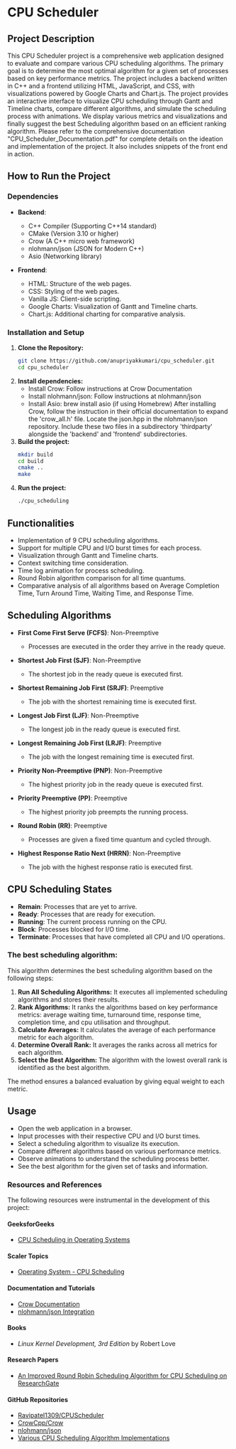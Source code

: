 # CPU Scheduler

## Project Description

This CPU Scheduler project is a comprehensive web application designed to evaluate and compare various CPU scheduling algorithms. The primary goal is to determine the most optimal algorithm for a given set of processes based on key performance metrics. The project includes a backend written in C++ and a frontend utilizing HTML, JavaScript, and CSS, with visualizations powered by Google Charts and Chart.js. The project provides an interactive interface to visualize CPU scheduling through Gantt and Timeline charts, compare different algorithms, and simulate the scheduling process with animations. We display various metrics and visualizations and finally suggest the best Scheduling algorithm based on an efficient ranking algorithm.
Please refer to the comprehensive documentation "CPU_Scheduler_Documentation.pdf" for complete details on the ideation and implementation of the project. It also includes snippets of the front end in action.

## How to Run the Project

### Dependencies

- **Backend**:
   - C++ Compiler (Supporting C++14 standard)
   - CMake (Version 3.10 or higher)
   - Crow (A C++ micro web framework)
   - nlohmann/json (JSON for Modern C++)
   - Asio (Networking library)
  
- **Frontend**:
  - HTML: Structure of the web pages.
  - CSS: Styling of the web pages.
  - Vanilla JS: Client-side scripting.
  - Google Charts: Visualization of Gantt and Timeline charts.
  - Chart.js: Additional charting for comparative analysis.


### Installation and Setup

1. **Clone the Repository:**
   ```bash
   git clone https://github.com/anupriyakkumari/cpu_scheduler.git
   cd cpu_scheduler
   
2. **Install dependencies:**
   - Install Crow: Follow instructions at Crow Documentation
   - Install nlohmann/json: Follow instructions at nlohmann/json
   - Install Asio: brew install asio (if using Homebrew)
After installing Crow, follow the instruction in their official documentation to expand the 'crow_all.h' file.
Locate the json.hpp in the nlohmann/json repository. Include these two files in a subdirectory 'thirdparty' alongside the 'backend' and 'frontend' subdirectories.
3. **Build the project:**
   ```bash
   mkdir build
   cd build
   cmake ..
   make
4. **Run the project:**
   ``` bash
   ./cpu_scheduling

## Functionalities
- Implementation of 9 CPU scheduling algorithms.
- Support for multiple CPU and I/O burst times for each process.
- Visualization through Gantt and Timeline charts.
- Context switching time consideration.
- Time log animation for process scheduling.
- Round Robin algorithm comparison for all time quantums.
- Comparative analysis of all algorithms based on Average Completion Time, Turn Around Time, Waiting Time, and Response Time.

## Scheduling Algorithms
- **First Come First Serve (FCFS)**: Non-Preemptive
  - Processes are executed in the order they arrive in the ready queue.
  
- **Shortest Job First (SJF)**: Non-Preemptive
  - The shortest job in the ready queue is executed first.
  
- **Shortest Remaining Job First (SRJF)**: Preemptive
  - The job with the shortest remaining time is executed first.
  
- **Longest Job First (LJF)**: Non-Preemptive
  - The longest job in the ready queue is executed first.
  
- **Longest Remaining Job First (LRJF)**: Preemptive
  - The job with the longest remaining time is executed first.
  
- **Priority Non-Preemptive (PNP)**: Non-Preemptive
  - The highest priority job in the ready queue is executed first.
  
- **Priority Preemptive (PP)**: Preemptive
  - The highest priority job preempts the running process.
  
- **Round Robin (RR)**: Preemptive
  - Processes are given a fixed time quantum and cycled through.
  
- **Highest Response Ratio Next (HRRN)**: Non-Preemptive
  - The job with the highest response ratio is executed first.

## CPU Scheduling States
- **Remain**: Processes that are yet to arrive.
- **Ready**: Processes that are ready for execution.
- **Running**: The current process running on the CPU.
- **Block**: Processes blocked for I/O time.
- **Terminate**: Processes that have completed all CPU and I/O operations.

### The best scheduling algorithm:

This algorithm determines the best scheduling algorithm based on the following steps:

1. **Run All Scheduling Algorithms:** It executes all implemented scheduling algorithms and stores their results.
2. **Rank Algorithms:** It ranks the algorithms based on key performance metrics: average waiting time, turnaround time, response time, completion time, and cpu utilisation and throughput.
3. **Calculate Averages:** It calculates the average of each performance metric for each algorithm.
4. **Determine Overall Rank:** It averages the ranks across all metrics for each algorithm.
5. **Select the Best Algorithm:** The algorithm with the lowest overall rank is identified as the best algorithm.

The method ensures a balanced evaluation by giving equal weight to each metric.


## Usage
- Open the web application in a browser.
- Input processes with their respective CPU and I/O burst times.
- Select a scheduling algorithm to visualize its execution.
- Compare different algorithms based on various performance metrics.
- Observe animations to understand the scheduling process better.
- See the best algorithm for the given set of tasks and information.

### Resources and References

The following resources were instrumental in the development of this project:

#### GeeksforGeeks
- [CPU Scheduling in Operating Systems](https://www.geeksforgeeks.org/cpu-scheduling-in-operating-systems/)

#### Scaler Topics
- [Operating System - CPU Scheduling](https://www.scaler.com/topics/operating-system/cpu-scheduling/)

#### Documentation and Tutorials
- [Crow Documentation](https://crowcpp.org/master/getting_started/setup/linux/)
- [nlohmann/json Integration](https://json.nlohmann.me/integration/)

#### Books
- *Linux Kernel Development, 3rd Edition* by Robert Love

#### Research Papers
- [An Improved Round Robin Scheduling Algorithm for CPU Scheduling on ResearchGate](https://www.researchgate.net/publication/49619229_An_Improved_Round_Robin_Schedduling_Algorithm_for_CPU_Scheduling)

#### GitHub Repositories
- [Ravipatel1309/CPUScheduler](https://github.com/Ravipatel1309/CPUScheduler)
- [CrowCpp/Crow](https://github.com/CrowCpp/Crow)
- [nlohmann/json](https://github.com/nlohmann/json)
- [Various CPU Scheduling Algorithm Implementations](https://github.com/search?q=CPU+Scheduling+Algorithms)

